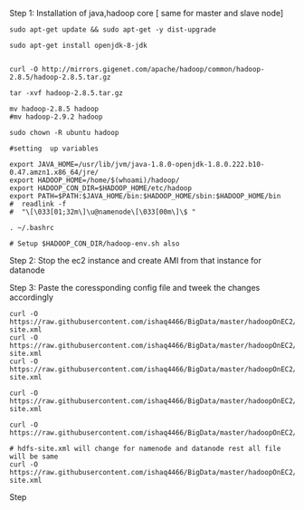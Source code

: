 Step 1: Installation of java,hadoop core [ same for master and slave node]

```
sudo apt-get update && sudo apt-get -y dist-upgrade

sudo apt-get install openjdk-8-jdk


curl -O http://mirrors.gigenet.com/apache/hadoop/common/hadoop-2.8.5/hadoop-2.8.5.tar.gz

tar -xvf hadoop-2.8.5.tar.gz

mv hadoop-2.8.5 hadoop
#mv hadoop-2.9.2 hadoop

sudo chown -R ubuntu hadoop

#setting  up variables

export JAVA_HOME=/usr/lib/jvm/java-1.8.0-openjdk-1.8.0.222.b10-0.47.amzn1.x86_64/jre/
export HADOOP_HOME=/home/$(whoami)/hadoop/
export HADOOP_CON_DIR=$HADOOP_HOME/etc/hadoop
export PATH=$PATH:$JAVA_HOME/bin:$HADOOP_HOME/sbin:$HADOOP_HOME/bin
#  readlink -f 
#  "\[\033[01;32m\]\u@namenode\[\033[00m\]\$ "

. ~/.bashrc

# Setup $HADOOP_CON_DIR/hadoop-env.sh also
```



Step 2: Stop the ec2 instance and create AMI from that instance for datanode 

Step 3: Paste the coressponding config file and tweek the changes accordingly
```
curl -O https://raw.githubusercontent.com/ishaq4466/BigData/master/hadoopOnEC2/configfiles/core-site.xml
curl -O https://raw.githubusercontent.com/ishaq4466/BigData/master/hadoopOnEC2/configfiles/mapred-site.xml
curl -O https://raw.githubusercontent.com/ishaq4466/BigData/master/hadoopOnEC2/configfiles/yarn-site.xml

curl -O https://raw.githubusercontent.com/ishaq4466/BigData/master/hadoopOnEC2/configfiles/yarn-site.xml

curl -O https://raw.githubusercontent.com/ishaq4466/BigData/master/hadoopOnEC2/cluster.sh

# hdfs-site.xml will change for namenode and datanode rest all file will be same
curl -O https://raw.githubusercontent.com/ishaq4466/BigData/master/hadoopOnEC2/configfiles/hdfs-site.xml

```







Step